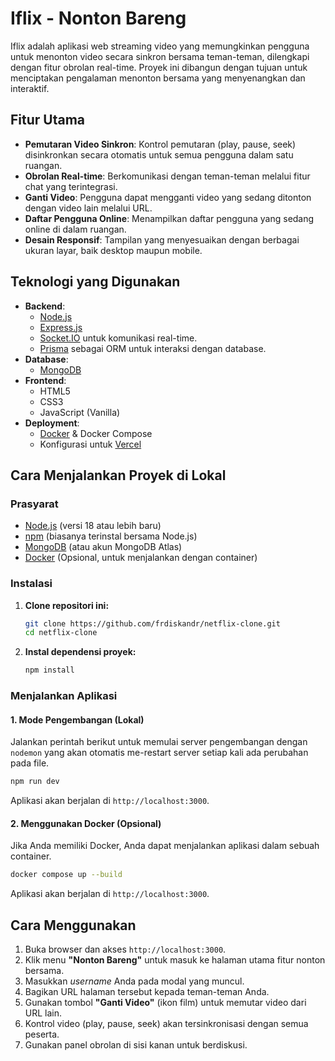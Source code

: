 # Iflix - Nonton Bareng

Iflix adalah aplikasi web streaming video yang memungkinkan pengguna untuk menonton video secara sinkron bersama teman-teman, dilengkapi dengan fitur obrolan real-time. Proyek ini dibangun dengan tujuan untuk menciptakan pengalaman menonton bersama yang menyenangkan dan interaktif.

## Fitur Utama

- **Pemutaran Video Sinkron**: Kontrol pemutaran (play, pause, seek) disinkronkan secara otomatis untuk semua pengguna dalam satu ruangan.
- **Obrolan Real-time**: Berkomunikasi dengan teman-teman melalui fitur chat yang terintegrasi.
- **Ganti Video**: Pengguna dapat mengganti video yang sedang ditonton dengan video lain melalui URL.
- **Daftar Pengguna Online**: Menampilkan daftar pengguna yang sedang online di dalam ruangan.
- **Desain Responsif**: Tampilan yang menyesuaikan dengan berbagai ukuran layar, baik desktop maupun mobile.

## Teknologi yang Digunakan

- **Backend**:
  - [Node.js](https://nodejs.org/)
  - [Express.js](https://expressjs.com/)
  - [Socket.IO](https://socket.io/) untuk komunikasi real-time.
  - [Prisma](https://www.prisma.io/) sebagai ORM untuk interaksi dengan database.
- **Database**:
  - [MongoDB](https://www.mongodb.com/)
- **Frontend**:
  - HTML5
  - CSS3
  - JavaScript (Vanilla)
- **Deployment**:
  - [Docker](https://www.docker.com/) & Docker Compose
  - Konfigurasi untuk [Vercel](https://vercel.com/)

## Cara Menjalankan Proyek di Lokal

### Prasyarat

- [Node.js](https://nodejs.org/en/download/) (versi 18 atau lebih baru)
- [npm](https://www.npmjs.com/get-npm) (biasanya terinstal bersama Node.js)
- [MongoDB](https://www.mongodb.com/try/download/community) (atau akun MongoDB Atlas)
- [Docker](https://www.docker.com/products/docker-desktop/) (Opsional, untuk menjalankan dengan container)

### Instalasi

1.  **Clone repositori ini:**
    ```bash
    git clone https://github.com/frdiskandr/netflix-clone.git
    cd netflix-clone
    ```

2.  **Instal dependensi proyek:**
    ```bash
    npm install
    ```

### Menjalankan Aplikasi

#### 1. Mode Pengembangan (Lokal)

Jalankan perintah berikut untuk memulai server pengembangan dengan `nodemon` yang akan otomatis me-restart server setiap kali ada perubahan pada file.

```bash
npm run dev
```

Aplikasi akan berjalan di `http://localhost:3000`.

#### 2. Menggunakan Docker (Opsional)

Jika Anda memiliki Docker, Anda dapat menjalankan aplikasi dalam sebuah container.

```bash
docker compose up --build
```

Aplikasi akan berjalan di `http://localhost:3000`.

## Cara Menggunakan

1.  Buka browser dan akses `http://localhost:3000`.
2.  Klik menu **"Nonton Bareng"** untuk masuk ke halaman utama fitur nonton bersama.
3.  Masukkan *username* Anda pada modal yang muncul.
4.  Bagikan URL halaman tersebut kepada teman-teman Anda.
5.  Gunakan tombol **"Ganti Video"** (ikon film) untuk memutar video dari URL lain.
6.  Kontrol video (play, pause, seek) akan tersinkronisasi dengan semua peserta.
7.  Gunakan panel obrolan di sisi kanan untuk berdiskusi.
